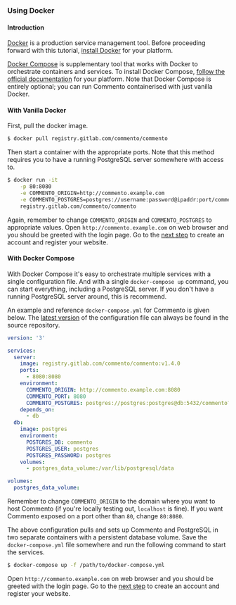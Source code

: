 ### Using Docker

#### Introduction

[Docker](https://docker.com) is a production service management tool. Before proceeding forward with this tutorial, [install Docker](https://docs.docker.com/install/) for your platform.

[Docker Compose](https://docs.docker.com/compose) is supplementary tool that works with Docker to orchestrate containers and services. To install Docker Compose, [follow the official documentation](https://docs.docker.com/compose/install/) for your platform. Note that Docker Compose is entirely optional; you can run Commento containerised with just vanilla Docker.

#### With Vanilla Docker

First, pull the docker image.

```bash
$ docker pull registry.gitlab.com/commento/commento
```

Then start a container with the appropriate ports. Note that this method requires you to have a running PostgreSQL server somewhere with access to.

```bash
$ docker run -it                                                           \
    -p 80:8080                                                             \
    -e COMMENTO_ORIGIN=http://commento.example.com                         \
    -e COMMENTO_POSTGRES=postgres://username:password@ipaddr:port/commento \
    registry.gitlab.com/commento/commento
```

Again, remember to change `COMMENTO_ORIGIN` and `COMMENTO_POSTGRES` to appropriate values. Open `http://commento.example.com` on web browser and you should be greeted with the login page. Go to the [next step](/installation/self-hosting/register-your-website/README.md) to create an account and register your website.

#### With Docker Compose

With Docker Compose it's easy to orchestrate multiple services with a single configuration file. And with a single `docker-compose up` command, you can start everything, including a PostgreSQL server. If you don't have a running PostgreSQL server around, this is recommend.

An example and reference `docker-compose.yml` for Commento is given below. The [latest version](https://gitlab.com/commento/commento/blob/master/docker-compose.yml) of the configuration file can always be found in the source repository.

```yaml
version: '3'

services:
  server:
    image: registry.gitlab.com/commento/commento:v1.4.0
    ports:
      - 8080:8080
    environment:
      COMMENTO_ORIGIN: http://commento.example.com:8080
      COMMENTO_PORT: 8080
      COMMENTO_POSTGRES: postgres://postgres:postgres@db:5432/commento?sslmode=disable
    depends_on:
      - db
  db:
    image: postgres
    environment:
      POSTGRES_DB: commento
      POSTGRES_USER: postgres
      POSTGRES_PASSWORD: postgres
    volumes:
      - postgres_data_volume:/var/lib/postgresql/data

volumes:
  postgres_data_volume:
```

Remember to change `COMMENTO_ORIGIN` to the domain where you want to host Commento (if you're locally testing out, `localhost` is fine). If you want Commento exposed on a port other than `80`, change `80:8080`.

The above configuration pulls and sets up Commento and PostgreSQL in two separate containers with a persistent database volume. Save the `docker-compose.yml` file somewhere and run the following command to start the services.

```bash
$ docker-compose up -f /path/to/docker-compose.yml
```

Open `http://commento.example.com` on web browser and you should be greeted with the login page. Go to the [next step](/installation/self-hosting/register-your-website/README.md) to create an account and register your website.
